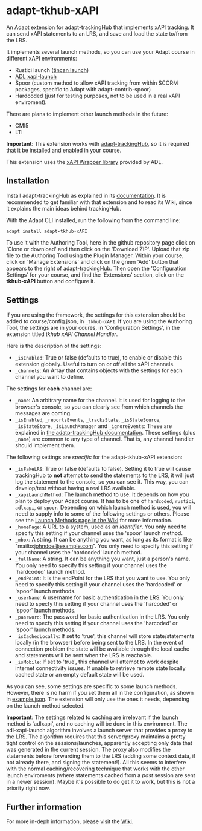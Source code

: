 # adapt-tkhub-xAPI

An Adapt extension for adapt-trackingHub that implements xAPI tracking. It can send xAPI statements to an LRS, and save and load the state to/from the LRS.

It implements several launch methods, so you can use your Adapt course in different xAPI environments:

- Rustici launch ([tincan launch](https://github.com/RusticiSoftware/launch/blob/master/lms_lrs.md))
- [ADL xapi-launch](https://github.com/adlnet/xapi-launch)
- Spoor (custom method to allow xAPI tracking from within SCORM packages, specific to Adapt with adapt-contrib-spoor)
- Hardcoded (just for testing purposes, not to be used in a real xAPI enviroment).

There are plans to implement other launch methods in the future:

- CMI5
- LTI


**Important**: This extension works with [adapt-trackingHub](https://github.com/Acutilis/adapt-trackingHub), so it is required that it be installed and enabled in your course.

This extension uses the [xAPI Wrapper library](https://github.com/adlnet/xAPIWrapper) provided by ADL.

## Installation

Install adapt-trackingHub as explained in its [documentation](https://github.com/Acutilis/adapt-trackingHub/blob/master/README.md). It is recommended to get familiar with that extension and to read its Wiki, since it explains the main ideas behind trackingHub.

With the Adapt CLI installed, run the following from the command line:

`adapt install adapt-tkhub-xAPI`

To use it with the Authoring Tool, here in the github repository page click on 'Clone or download' and then click on the  'Download ZIP'. Upload that zip file to the Authoring Tool using the Plugin Manager. Within your course, click on 'Manage Extensions' and click on the green 'Add' button that appears to the right of adapt-trackingHub. Then open the 'Configuration Settings' for your course, and find the 'Extensions' section, click on the **tkhub-xAPI** button and configure it. 


## Settings

If you are using the framework, the settings for this extension should be added to course/config.json, in `_tkhub-xAPI`. If you are using the Authoring Tool, the settings are in your coures, in 'Configuration Settings', in the extension titled _tkhub xAPI Channel Handler_.

Here is the description of the settings:

- `_isEnabled`: True or false (defaults to true), to enable or disable this extension globally. Useful to turn on or off all the xAPI channels.
- `_channels`: An Array that contains objects with the settings for each channel you want to define.

The settings for **each** channel are:

- `_name`: An arbitrary name for the channel. It is used for logging to the browser's console, so you can clearly see from which channels the messages are coming.
- `_isEnabled`, `_reportsEvents`, `_tracksState`, `_isStateSource`, `_isStateStore`, `_isLaunchManager` and `_ignoreEvents`: These are explained in [the adatp-trackingHub documentation](https://github.com/Acutilis/adapt-trackingHub/blob/master/README.md). These settings (plus `_name`) are common to any type of channel. That is, any channel handler should implement them.

The following settings are _specific_ for the adapt-tkhub-xAPI extension:

- `_isFakeLRS`: True or false (defaults to false). Setting it to true will cause trackingHub to **not** attempt to send the statements to the LRS, it will just log the statement to the console, so you can see it. This way, you can develop/test without having a real LRS available.
- `_xapiLaunchMethod`: The launch method to use. It depends on how you plan to deploy your Adapt course. It has to be one of `hardcoded`, `rustici`, `adlxapi`, or `spoor`. Depending on which launch method is used, you will need to supply info to some of the following settings or others. Please see the [Launch Methods page in the Wiki](https://github.com/Acutilis/adapt-tkhub-xAPI/wiki/4.-Launch-Methods) for more information.
- `_homePage`: A URL to a system, used as an _identifier_. You only need to specify this setting if your channel uses the 'spoor' launch method.
- `_mbox`: A string. It can be anything you want, as long as its format is like "mailto:johndoe@example.com". You only need to specify this setting if your channel uses the 'hardcoded' launch method.
- `_fullName`: A string. It can be anything you want, just a person's name. You only need to specify this setting if your channel uses the 'hardcoded' launch method.
- `_endPoint`: It is the endPoint for the LRS that you want to use. You only need to specify this setting if your channel uses the 'hardcoded' or 'spoor' launch methods.
- `_userName`: A username for basic authentication in the LRS. You only need to specfy this setting if your channel uses the 'harcoded' or 'spoor' launch methods.
- `_password`: The password for basic authentication in the LRS.  You only need to specfy this setting if your channel uses the 'harcoded' or 'spoor' launch methods.
- `_isCachedLocally`: If set to 'true', this channel will store state/statements locally (in the browser) before being sent to the LRS. In the event of connection problem the state will be available through the local cache and statements will be sent when the LRS is reachable.
- `_isMobile`: If set to 'true', this channel will attempt to work despite internet connectivity issues. If unable to retrieve remote state locally cached state or an empty default state will be used.

As you can see, some settings are specific to some launch methods. However, there is no harm if you set them all in the configuration, as shown in [example.json](https://github.com/Acutilis/adapt-tkhub-xAPI/blob/master/example.json). The extension will only use the ones it needs, depending on the launch method selected.

**Important**: The settings related to caching are irrelevant if the launch method is 'adlxapi', and no caching will be done in this environment. The adl-xapi-launch algorithm involves a launch server that provides a proxy to the LRS. The algorithm requires that this server/proxy maintains a pretty tight control on the sessions/launches, apparently accepting only data that was generated in the current session. The proxy also modifies the statements before forwarding them to the LRS (adding some context data, if not already there, and signing the statement!). All this seems to interfere with the normal caching/recovering technique that works with the other launch enviroments (where statements cached from a _past_ session are sent in a newer session). Maybe it's possible to do get it to work, but this is not a priority right now.

## Further information

For more in-deph information, please visit the [Wiki](https://github.com/Acutilis/adapt-tkhub-xAPI/wiki).
